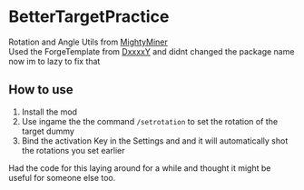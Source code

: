 # BetterTargetPractice
 
Rotation and Angle Utils from [MightyMiner](https://github.com/JellyLabScripts/MightyMiner/)\
Used the ForgeTemplate from [DxxxxY](https://github.com/DxxxxY/1.8.9ForgeTemplate) and didnt changed the package name now im to lazy to fix that

## How to use
1. Install the mod
2. Use ingame the the command `/setrotation` to set the rotation of the target dummy
3. Bind the activation Key in the Settings and and it will automatically shot the rotations you set earlier

Had the code for this laying around for a while and thought it might be useful for someone else too.
